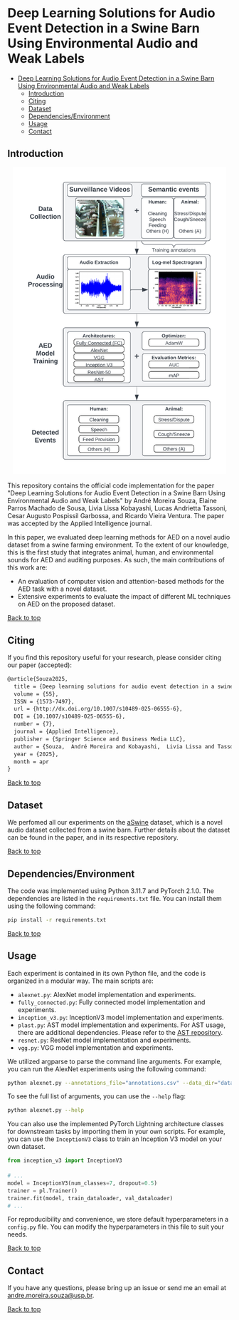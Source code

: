 # Deep Learning Solutions for Audio Event Detection in a Swine Barn Using Environmental Audio and Weak Labels

- [Deep Learning Solutions for Audio Event Detection in a Swine Barn Using Environmental Audio and Weak Labels](#deep-learning-solutions-for-audio-event-detection-in-a-swine-barn-using-environmental-audio-and-weak-labels)
  - [Introduction](#introduction)
  - [Citing](#citing)
  - [Dataset](#dataset)
  - [Dependencies/Environment](#dependenciesenvironment)
  - [Usage](#usage)
  - [Contact](#contact)

## Introduction

<p align="center"><img src="./fig_aed_paper_workflow.png" alt="Illustration of our AED workflow." width="480"/></p>

This repository contains the official code implementation for the paper "Deep Learning Solutions for Audio Event Detection in a Swine Barn Using Environmental Audio and Weak Labels" by André Moreira Souza, Elaine Parros Machado de Sousa, Livia Lissa Kobayashi, Lucas Andrietta Tassoni, Cesar Augusto Pospissil Garbossa, and Ricardo Vieira Ventura. The paper was accepted by the Applied Intelligence journal.

In this paper, we evaluated deep learning methods for AED on a novel audio dataset from a swine farming environment. To the extent of our knowledge, this is the first study that integrates animal, human, and environmental sounds for AED and auditing purposes. As such, the main contributions of this work are:

- An evaluation of computer vision and attention-based methods for the AED task with a novel dataset.
- Extensive experiments to evaluate the impact of different ML techniques on AED on the proposed dataset.

[Back to top](#deep-learning-solutions-for-audio-event-detection-in-a-swine-barn-using-environmental-audio-and-weak-labels)

## Citing

If you find this repository useful for your research, please consider citing our paper (accepted):

<!-- TODO: Update Citing BibTeX reference-->
```latex
@article{Souza2025,
  title = {Deep learning solutions for audio event detection in a swine barn using environmental audio and weak labels},
  volume = {55},
  ISSN = {1573-7497},
  url = {http://dx.doi.org/10.1007/s10489-025-06555-6},
  DOI = {10.1007/s10489-025-06555-6},
  number = {7},
  journal = {Applied Intelligence},
  publisher = {Springer Science and Business Media LLC},
  author = {Souza,  André Moreira and Kobayashi,  Livia Lissa and Tassoni,  Lucas Andrietta and Garbossa,  Cesar Augusto Pospissil and Ventura,  Ricardo Vieira and Machado de Sousa,  Elaine Parros},
  year = {2025},
  month = apr 
}
```

[Back to top](#deep-learning-solutions-for-audio-event-detection-in-a-swine-barn-using-environmental-audio-and-weak-labels)

## Dataset

We perfomed all our experiments on the [aSwine](https://github.com/andremsouza/aswine) dataset, which is a novel audio dataset collected from a swine barn. Further details about the dataset can be found in the paper, and in its respective repository.

[Back to top](#deep-learning-solutions-for-audio-event-detection-in-a-swine-barn-using-environmental-audio-and-weak-labels)

## Dependencies/Environment

The code was implemented using Python 3.11.7 and PyTorch 2.1.0. The dependencies are listed in the `requirements.txt` file. You can install them using the following command:

```bash
pip install -r requirements.txt
```

[Back to top](#deep-learning-solutions-for-audio-event-detection-in-a-swine-barn-using-environmental-audio-and-weak-labels)

## Usage

Each experiment is contained in its own Python file, and the code is organized in a modular way. The main scripts are:

- `alexnet.py`: AlexNet model implementation and experiments.
- `fully_connected.py`: Fully connected model implementation and experiments.
- `inception_v3.py`: InceptionV3 model implementation and experiments.
- `plast.py`: AST model implementation and experiments. For AST usage, there are additional dependencies. Please refer to the [AST repository](https://github.com/YuanGongND/ast/).
- `resnet.py`: ResNet model implementation and experiments.
- `vgg.py`: VGG model implementation and experiments.

We utilized argparse to parse the command line arguments. For example, you can run the AlexNet experiments using the following command:

```bash
python alexnet.py --annotations_file="annotations.csv" --data_dir="data/audio/" --num_classes=7
```

To see the full list of arguments, you can use the `--help` flag:

```bash
python alexnet.py --help
```

You can also use the implemented PyTorch Lightning architecture classes for downstream tasks by importing them in your own scripts. For example, you can use the `InceptionV3` class to train an Inception V3 model on your own dataset.

```python
from inception_v3 import InceptionV3

# ...
model = InceptionV3(num_classes=7, dropout=0.5)
trainer = pl.Trainer()
trainer.fit(model, train_dataloader, val_dataloader)
# ...
```

For reproducibility and convenience, we store default hyperparameters in a `config.py` file. You can modify the hyperparameters in this file to suit your needs.

[Back to top](#deep-learning-solutions-for-audio-event-detection-in-a-swine-barn-using-environmental-audio-and-weak-labels)

## Contact

If you have any questions, please bring up an issue or send me an email at [andre.moreira.souza@usp.br](mailto:andre.moreira.souza@usp.br).

[Back to top](#deep-learning-solutions-for-audio-event-detection-in-a-swine-barn-using-environmental-audio-and-weak-labels)

